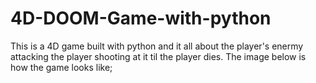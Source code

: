 #   4D-DOOM-Game-with-python

This is a 4D game built with python and it all about the player's enermy attacking the player shooting at it til the player dies. The image below is how the game looks like;

